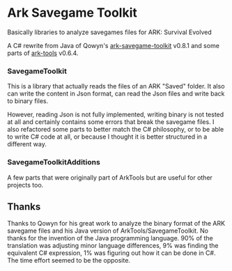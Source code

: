 # Ark Savegame Toolkit
Basically libraries to analyze savegames files for ARK: Survival Evolved

A C# rewrite from Java of Qowyn's [ark-savegame-toolkit](https://github.com/Qowyn/ark-savegame-toolkit) v0.8.1 and some parts of [ark-tools](https://github.com/Qowyn/ark-tools) v0.6.4.

### SavegameToolkit

This is a library that actually reads the files of an ARK "Saved" folder. It also can write the content in Json format, can read the Json files and write back to binary files.

However, reading Json is not fully implemented, writing binary is not tested at all and certainly contains some errors that break the savegame files.
I also refactored some parts to better match the C# philosophy, or to be able to write C# code at all, or because I thought it is better structured in a different way.

### SavegameToolkitAdditions

A few parts that were originally part of ArkTools but are useful for other projects too.

## Thanks

Thanks to Qowyn for his great work to analyze the binary format of the ARK savegame files and his Java version of ArkTools/SavegameToolkit.
No thanks for the invention of the Java programming language. 90% of the translation was adjusting minor language differences, 9% was finding the equivalent C# expression, 1% was figuring out how it can be done in C#. The time effort seemed to be the opposite.
